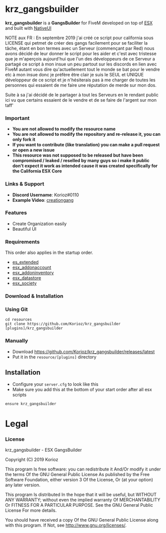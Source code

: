 # krz_gangsbuilder
**krz_gangsbuilder** is a **GangsBuilder** for FiveM developed on top of [ESX](https://github.com/ESX-Org/es_extended) and built with [NativeUI](https://github.com/FrazzIe/NativeUILua)

NOTE aux FR : En septembre 2019 j'ai créé ce script pour california sous LICENSE qui petmet de créer des gangs facilement pour se faciliter la tâche, étant en bon termes avec un Serveur (commençant par Red) nous avons décidé de leur donner le script pour les aider et c'est avec tristesse que je m'aperçois aujourd'hui que l'un des développeurs de ce Serveur a partagé ce script à mon insue un peu partout sur les discords en lien avec FiveM autant vous dire qu'actuellement tout le monde se bat pour le vendre etc à mon insue donc je préfère être clair je suis le SEUL et UNIQUE développeur de ce script et je n'hésiterais pas à me charger de toutes les personnes qui essaient de me faire une réputation de merde sur mon dos.

Suite à sa j'ai décidé de le partager à tout les Serveurs en le rendant public ici vu que certains essaient de le vendre et de se faire de l'argent sur mon taff'

### Important
- **You are not allowed to modify the resource name**
- **You are not allowed to modify the repository and re-release it, you can only fork it**
- **If you want to contribute (like translation) you can make a pull request or open a new issue**
- **This resource was not supposed to be released but have been compromised / leaked / reselled by many guys so i make it public don't expect it work as intended cause it was created specifically for the California ESX Core**

### Links & Support
- **Discord Username**: Korioz#0110
- **Example Video**: [creationgang](https://www.youtube.com/watch?v=RYuLQ6ib7fg)

### Features
- Create Organization easily
- Beautiful UI

### Requirements
This order also applies in the startup order.

- [es_extended](https://github.com/ESX-Org/es_extended)
- [esx_addonaccount](https://github.com/ESX-Org/esx_addonaccount)
- [esx_addoninventory](https://github.com/ESX-Org/esx_addoninventory)
- [esx_datastore](https://github.com/ESX-Org/esx_datastore)
- [esx_society](https://github.com/ESX-Org/esx_society)

### Download & Installation

### Using Git

```
cd resources
git clone https://github.com/Korioz/krz_gangsbuilder [plugins]/krz_gangsbuilder
```

### Manually
- Download https://github.com/Korioz/krz_gangsbuilder/releases/latest
- Put it in the `resource/[plugins]` directory

## Installation
- Configure your `server.cfg` to look like this
- Make sure you add this at the bottom of your start order after all esx scripts

```
ensure krz_gangsbuilder
```
# Legal
### License
krz_gangsbuilder - ESX GangsBuilder

Copyright (C) 2019 Korioz

This program Is free software: you can redistribute it And/Or modify it under the terms Of the GNU General Public License As published by the Free Software Foundation, either version 3 Of the License, Or (at your option) any later version.

This program Is distributed In the hope that it will be useful, but WITHOUT ANY WARRANTY; without even the implied warranty Of MERCHANTABILITY Or FITNESS FOR A PARTICULAR PURPOSE. See the GNU General Public License For more details.

You should have received a copy Of the GNU General Public License along with this program. If Not, see http://www.gnu.org/licenses/.
